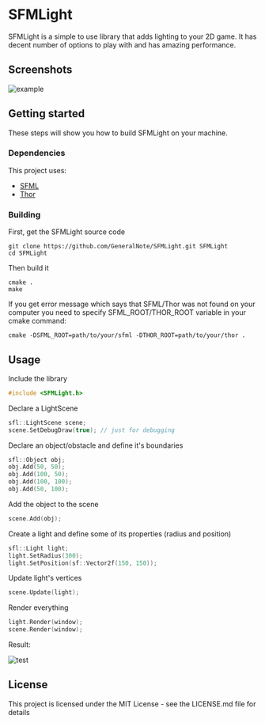 # SFMLight
SFMLight is a simple to use library that adds lighting to your 2D game. It has
decent number of options to play with and has amazing performance.


## Screenshots
![example](https://i.imgur.com/Cn0rHCl.png?1)


## Getting started
These steps will show you how to build SFMLight on your machine.

### Dependencies
This project uses:
* [SFML](https://www.sfml-dev.org/download.php)
* [Thor](http://www.bromeon.ch/libraries/thor/)

### Building
First, get the SFMLight source code
```
git clone https://github.com/GeneralNote/SFMLight.git SFMLight
cd SFMLight
```

Then build it
```
cmake .
make
```

If you get error message which says that SFML/Thor was not found on your computer you
need to specify SFML_ROOT/THOR_ROOT variable in your cmake command:
```
cmake -DSFML_ROOT=path/to/your/sfml -DTHOR_ROOT=path/to/your/thor .
```

## Usage
Include the library
```c++
#include <SFMLight.h>
```

Declare a LightScene
```c++
sfl::LightScene scene;
scene.SetDebugDraw(true); // just for debugging
```

Declare an object/obstacle and define it's boundaries
```c++
sfl::Object obj;
obj.Add(50, 50);
obj.Add(100, 50);
obj.Add(100, 100);
obj.Add(50, 100);
```

Add the object to the scene
```c++
scene.Add(obj);
```

Create a light and define some of its properties (radius and position)
```c++
sfl::Light light;
light.SetRadius(300);
light.SetPosition(sf::Vector2f(150, 150));
```

Update light's vertices
```c++
scene.Update(light);
```

Render everything
```c++
light.Render(window);
scene.Render(window);
```

Result:

![test](https://i.imgur.com/eEVs1hD.png?1)

## License
This project is licensed under the MIT License - see the LICENSE.md file for details
